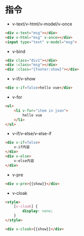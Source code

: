 # 指令

- v-text/v-html/v-model/v-once
```html
<div v-text="msg"></div>
<div v-html="msg" v-once></div>
<input type="text" v-model="msg">
```

- v-bind
```html
<div class="div1"></div>
<div :class="msg"></div>
<div :class="{footer:show}"></div>
```

- v-if/v-show
```html
<div v-if=false>hello vue</div>
```

- v-for
```html
<ul>
    <li v-for="item in json">
    	hello vue
    </li>
</ul>
```

- v-if/v-else/v-else-if
```html
<div v-if=false>
	v-if内容
</div>
<div v-else>
	v-else内容
</div>
```

- v-pre
```html
<div v-pre>{{show}}</div>
```

- v-cloak
```html
<style>
	[v-cloak] {
		display: none;
	}
</style>

<div v-cloak>{{show}}</div>
```